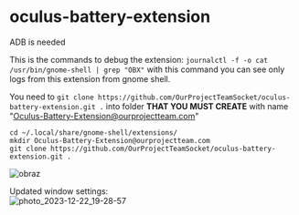 # oculus-battery-extension
ADB is needed

This is the commands to debug the extension: `journalctl -f -o cat /usr/bin/gnome-shell | grep "OBX"` with this command you can see only logs from this extension from gnome shell.

You need to `git clone https://github.com/OurProjectTeamSocket/oculus-battery-extension.git .` into folder **THAT YOU MUST CREATE** with name "Oculus-Battery-Extension@ourprojectteam.com"

```
cd ~/.local/share/gnome-shell/extensions/
mkdir Oculus-Battery-Extension@ourprojectteam.com
git clone https://github.com/OurProjectTeamSocket/oculus-battery-extension.git .
```

![obraz](https://github.com/OurProjectTeamSocket/oculus-battery-extension/assets/31569763/ec2fc45c-2d20-4331-be9c-97ab2db088e5)

Updated window settings: </br>
![photo_2023-12-22_19-28-57](https://github.com/OurProjectTeamSocket/oculus-battery-extension/assets/31569763/31dc8a50-4ae1-4813-9e48-74799a19a719)
